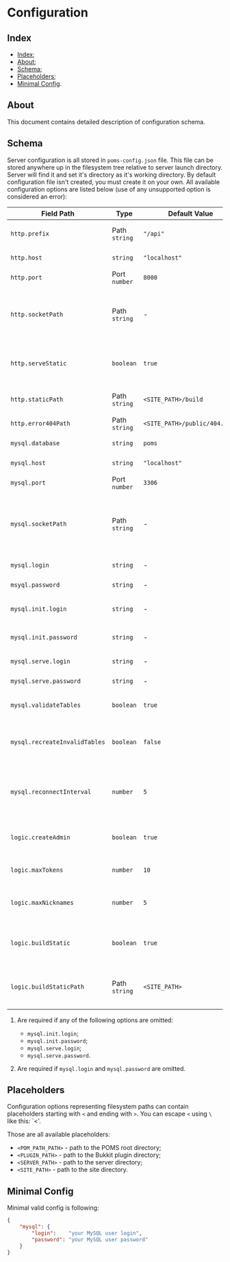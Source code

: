 # Configuration

## Index

- [Index](#index);
- [About](#about);
- [Schema](#schema);
- [Placeholders](#placeholders);
- [Minimal Config](#minimal-config).

## About

This document contains detailed description of configuration schema.

## Schema

Server configuration is all stored in `poms-config.json` file. This file can be stored anywhere
up in the filesystem tree relative to server launch directory. Server will find it and set it's
directory as it's working directory. By default configuration file isn't created, you must create
it on your own. All available configuration options are listed below (use of any unsupported option
is considered an error):

| Field Path                    | Type          | Default Value                 | Required | Description                                                                        |
|-------------------------------|---------------|-------------------------------|----------|------------------------------------------------------------------------------------|
| `http.prefix`                 | Path `string` | `"/api"`                      | No       | HTTP path prefix of all API-requests                                               |
| `http.host`                   | `string`      | `"localhost"`                 | No       | HTTP server address                                                                |
| `http.port`                   | Port `number` | `8000`                        | No       | HTTP server port                                                                   |
| `http.socketPath`             | Path `string` | -                             | No       | HTTP server Unix-socket path. When used `api.port` and `api.host` is ignored       |
| `http.serveStatic`            | `boolean`     | `true`                        | No       | If `true` HTTP server will serve static content from `http.staticPath`             |
| `http.staticPath`             | Path `string` | `<SITE_PATH>/build`           | No       | Path to static content HTTP server to serve                                        |
| `http.error404Path`           | Path `string` | `<SITE_PATH>/public/404.html` | No       | Path to 404-error page                                                             |
| `mysql.database`              | `string`      | `poms`                        | No       | Name of database to use                                                            |
| `mysql.host`                  | `string`      | `"localhost"`                 | No       | MySQL server address                                                               |
| `mysql.port`                  | Port `number` | `3306`                        | No       | MySQL server port                                                                  |
| `mysql.socketPath`            | Path `string` | -                             | No       | MySQL server Unix-socket path. When used `mysql.host` and `mysql.port` are ignored |
| `mysql.login`                 | `string`      | -                             | Yes (1)  | MySQL user login                                                                   |
| `msyql.password`              | `string`      | -                             | Yes (1)  | MySQL user password                                                                |
| `mysql.init.login`            | `string`      | -                             | No  (2)  | MySQL initialization user login                                                    |
| `mysql.init.password`         | `string`      | -                             | No  (2)  | MySQL initialization user password                                                 |
| `mysql.serve.login`           | `string`      | -                             | No  (2)  | MySQL serving user login                                                           |
| `mysql.serve.password`        | `string`      | -                             | No  (2)  | MySQL serving user password                                                        |
| `mysql.validateTables`        | `boolean`     | `true`                        | No       | Enables database tables validation                                                 |
| `mysql.recreateInvalidTables` | `boolean`     | `false`                       | No       | Enables dropping of invalid tables and their recreation                            |
| `mysql.reconnectInterval`     | `number`      | `5`                           | No       | Number of seconds between automatic reconnections to the database                  |
| `logic.createAdmin`           | `boolean`     | `true`                        | No       | Create default admin account on database initialization                            |
| `logic.maxTokens`             | `number`      | `10`                          | No       | Maximum number of tokens per user                                                  |
| `logic.maxNicknames`          | `number`      | `5`                           | No       | Maximum number of nicknames per user                                               |
| `logic.buildStatic`           | `boolean`     | `true`                        | No       | Build static conent if `http.staticPath` is empty or doesn't exits                 |
| `logic.buildStaticPath`       | Path `string` | `<SITE_PATH>`                 | No       | Path for running `npm run build` to build static content if needed                 |

 1) Are required if any of the following options are omitted:

    - `mysql.init.login`;
    - `mysql.init.password`;
    - `mysql.serve.login`;
    - `mysql.serve.password`.

 2) Are required if `mysql.login` and `mysql.password` are omitted.

## Placeholders

Configuration options representing filesystem paths can contain placeholders
starting with `<` and ending with `>`. You can escape `<` using `\` like this: `\<'.

Those are all available placeholders:

- `<POM_PATH_PATH>` - path to the POMS root directory;
- `<PLUGIN_PATH>`   - path to the Bukkit plugin directory;
- `<SERVER_PATH>`   - path to the server directory;
- `<SITE_PATH>`     - path to the site directory.

## Minimal Config

Minimal valid config is following:

```json
{
    "mysql": {
        "login":    "your MySQL user login",
        "password": "your MySQL user password"
    }
}
```
